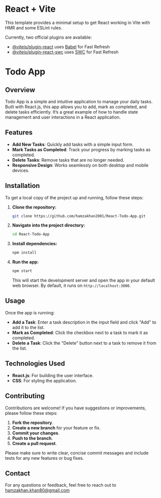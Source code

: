 # React + Vite

This template provides a minimal setup to get React working in Vite with HMR and some ESLint rules.

Currently, two official plugins are available:

- [@vitejs/plugin-react](https://github.com/vitejs/vite-plugin-react/blob/main/packages/plugin-react/README.md) uses [Babel](https://babeljs.io/) for Fast Refresh
- [@vitejs/plugin-react-swc](https://github.com/vitejs/vite-plugin-react-swc) uses [SWC](https://swc.rs/) for Fast Refresh


# Todo App

## Overview

Todo App is a simple and intuitive application to manage your daily tasks. Built with React.js, this app allows you to add, mark as completed, and delete tasks efficiently. It’s a great example of how to handle state management and user interactions in a React application.

## Features

- **Add New Tasks**: Quickly add tasks with a simple input form.
- **Mark Tasks as Completed**: Track your progress by marking tasks as completed.
- **Delete Tasks**: Remove tasks that are no longer needed.
- **Responsive Design**: Works seamlessly on both desktop and mobile devices.

## Installation

To get a local copy of the project up and running, follow these steps:

1. **Clone the repository:**

    ```bash
    git clone https://github.com/hamzakhan2001/React-Todo-App.git
    ```

2. **Navigate into the project directory:**

    ```bash
    cd React-Todo-App
    ```

3. **Install dependencies:**

    ```bash
    npm install
    ```

4. **Run the app:**

    ```bash
    npm start
    ```

    This will start the development server and open the app in your default web browser. By default, it runs on `http://localhost:3000`.

## Usage

Once the app is running:

- **Add a Task**: Enter a task description in the input field and click "Add" to add it to the list.
- **Mark as Completed**: Click the checkbox next to a task to mark it as completed.
- **Delete a Task**: Click the "Delete" button next to a task to remove it from the list.

## Technologies Used

- **React.js**: For building the user interface.
- **CSS**: For styling the application.

## Contributing

Contributions are welcome! If you have suggestions or improvements, please follow these steps:

1. **Fork the repository**.
2. **Create a new branch** for your feature or fix.
3. **Commit your changes**.
4. **Push to the branch**.
5. **Create a pull request**.

Please make sure to write clear, concise commit messages and include tests for any new features or bug fixes.

## Contact

For any questions or feedback, feel free to reach out to hamzakhan.khan80@gmail.com
